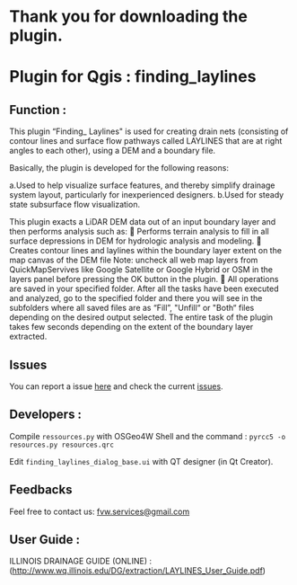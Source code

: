 # Thank you for downloading the plugin.

# Plugin for Qgis : finding_laylines

## Function : 
This plugin “Finding_ Laylines" is used for creating drain nets (consisting of contour lines and surface flow pathways called LAYLINES that are at right angles to
each other), using a DEM and a boundary file.

Basically, the plugin is developed for the following reasons:

a.Used to help visualize surface features, and thereby simplify drainage system layout, particularly for inexperienced designers.
b.Used for steady state subsurface flow visualization.

This plugin exacts a LiDAR DEM data out of an input boundary layer and then performs analysis such as:
 Performs terrain analysis to fill in all surface depressions in DEM for hydrologic analysis and modeling.
 Creates contour lines and laylines within the boundary layer extent on the map canvas of the DEM file Note: uncheck all web map layers from QuickMapServives like Google Satellite or Google Hybrid or OSM in the layers panel before pressing the OK button in the plugin.
 All operations are saved in your specified folder. After all the tasks have been executed and analyzed, go to the specified folder and there you will see in the subfolders where all saved files are as “Fill”, "Unfill“ or "Both“ files depending on the desired output selected. The entire task of the plugin takes few
seconds depending on the extent of the boundary layer extracted.

## Issues
You can report a issue [here](https://github.com/FVW-Services/finding_laylines/issues/new) and check the current [issues](https://github.com/FVW-Services/finding_laylines/issues).

## Developers :
Compile `ressources.py` with OSGeo4W Shell and the command : `pyrcc5 -o resources.py resources.qrc`

Edit `finding_laylines_dialog_base.ui` with QT designer (in Qt Creator).

## Feedbacks
Feel free to contact us: fvw.services@gmail.com

## User Guide :
ILLINOIS DRAINAGE GUIDE (ONLINE) : (http://www.wq.illinois.edu/DG/extraction/LAYLINES_User_Guide.pdf) 